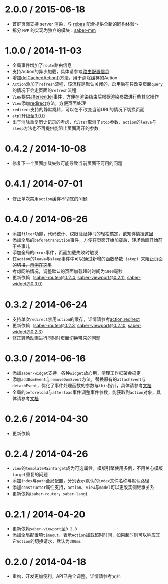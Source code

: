 # 2.0.0 / 2015-06-18

* 首屏页面支持 server 渲染，与 [rebas](https://github.com/ecomfe/rebas) 配合提供全新的同构体验～
* 拆分 `MVP` 的实现为独立的模块：[saber-mm](https://github.com/ecomfe/saber-mm)

# 1.0.0 / 2014-11-03

* 全局事件增加了`route`路由信息
* 支持Action的异步加载，具体请参考[路由配置信息](doc/route.md)
* 增加[delCachedAction()](README.md#delcachedactionpath)方法，用于清除缓存的Action
* `Action`添加了`refresh`流程，该流程是默认关闭的，启用后在只改变页面`query`的情况下会走页面的`refresh`流程
* `View`提供[afterrender](doc/view.md#afterrender)事件，方便在渲染结束后根据渲染参数进行些其它操作
* `View`添加[redirect](doc/view.md#redirecturl-query-options)方法，方便页面处理
* `redirect`支持的静默跳转，可以在不改变当前URL的情况下切换页面
* `etpl`升级至[3.0.0](https://github.com/ecomfe/etpl#documents)
* 出于消除重复历史记录的考虑，`filter`取消了`stop`参数，`action`的`leave`与`sleep`方法也不再提供能阻止页面离开的参数

# 0.4.2 / 2014-10-08

* 修复下一个页面加载失败可能导致当前页面不可用的问题

# 0.4.1 / 2014-07-01

* 修正单次禁用`action`缓存不彻底的问题

# 0.4.0 / 2014-06-26

* 添加`filter`功能，代码统计、权限验证神马的轻松搞定，欲知详情挫[这里](README.md#addfilterurl-fn)
* 添加全局的`beforetransition`事件，方便在页面开始加载后、转场动画开始前干些事儿
* 添加全局的`error`事件，页面加载失败时触发
* ~~在`action`的`leave`与`sleep`事件中可以通过新增的函数参数（`stop`）来阻止页面的切换，[示例在这里](doc/action.md#%E4%BA%8B%E4%BB%B6)~~
* 考虑网络情况，调整默认的页面加载超时时间为`1000`毫秒
* 更新依赖（[saber-router@0.2.4](https://github.com/ecomfe/saber-router/blob/develop/History.md#024--2014-06-25), [saber-viewport@0.2.11](https://github.com/ecomfe/saber-viewport/blob/develop/History.md#0211--2014-06-25), [saber-widget@0.3.0](https://github.com/ecomfe/saber-widget/blob/develop/History.md#030--2014-06-24)）

# 0.3.2 / 2014-06-24

* 支持单次`redirect`禁用`action`的缓存，详情请参考[action.redirect](doc/action.md#redirecturl-query-options)
* 更新依赖（[saber-router@0.2.3](https://github.com/ecomfe/saber-router/blob/master/History.md#023--2014-06-23), [saber-viewport@0.2.10](https://github.com/ecomfe/saber-viewport/blob/master/History.md#0210--2014-06-23), [saber-widget@0.2.3](https://github.com/ecomfe/saber-widget/blob/master/History.md#023--2014-06-23)）
* 修正转场动画进行同时时页面切换带来的问题

# 0.3.0 / 2014-06-16

* 添加`saber-widget`支持，各种`widget`放心用，清理工作框架会搞定
* 添加`addDomEvent`与`removeDomEvent`方法，替换原有的`attachEvent`与`detachEvent`，优化了事件处理函数的参数与`this`指针，具体请参考[文档](doc/view.md)
* 全局的`beforeload`与`afterload`事件调整事件参数，能获取到`action`对象，具体请参考[文档](README.md)

# 0.2.6 / 2014-04-30

* 更新依赖

# 0.2.4 / 2014-04-26

* `view`的`templateMainTarget`成为可选属性，模版引擎使用多例，不用关心模版`target`重复的问题
* 添加`index`与`path`全局配置，分别表示默认的`index`文件名称与默认路径
* 添加`constructor`属性支持，`action`、`view`与`model`可以更改实例继承关系
* 更新依赖(`saber-router`，`saber-lang`)

# 0.2.1 / 2014-04-20

* 更新依赖`saber-viewport`至`0.2.8`
* 添加全局配置项`timeout`，表示`Action`加载超时时间，如果超时则可以响应其它`Action`的切换请求，默认为`300ms`

# 0.2.0 / 2014-04-18

* 重构，开发更加便利，API已完全调整，详情请参考文档
